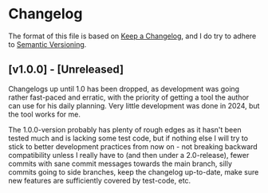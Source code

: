 # Changelog

The format of this file is based on [Keep a Changelog](https://keepachangelog.com/en/1.1.0/), and I do try to adhere to [Semantic Versioning](https://semver.org/spec/v2.0.0.html).

## [v1.0.0] - [Unreleased]

Changelogs up until 1.0 has been dropped, as development was going
rather fast-paced and erratic, with the priority of getting a tool the
author can use for his daily planning.  Very little development was
done in 2024, but the tool works for me.

The 1.0.0-version probably has plenty of rough edges as it hasn't been
tested much and is lacking some test code, but if nothing else I will
try to stick to better development practices from now on - not
breaking backward compatibility unless I really have to (and then
under a 2.0-release), fewer commits with sane commit messages towards
the main branch, silly commits going to side branches, keep the
changelog up-to-date, make sure new features are sufficiently covered
by test-code, etc.
